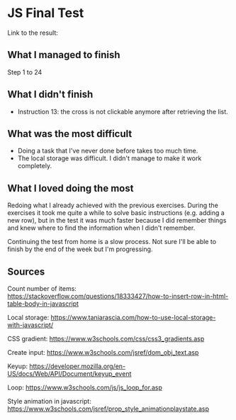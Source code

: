 # JS Final Test

Link to the result:


## What I managed to finish

Step 1 to 24

## What I didn't finish

* Instruction 13: the cross is not clickable anymore after retrieving the list.

## What was the most difficult

* Doing a task that I've never done before takes too much time.
* The local storage was difficult. I didn't manage to make it work completely.

## What I loved doing the most 

Redoing what I already achieved with the previous exercises. During the exercises it took me quite  a while to solve basic instructions (e.g. adding a new row), but in the test it was much faster because I did remember things and knew where to find the information when I didn't remember.

Continuing the test from home is a slow process. Not sure I'll be able to finish by the end of the week but I'm progressing.

## Sources

Count number of items: https://stackoverflow.com/questions/18333427/how-to-insert-row-in-html-table-body-in-javascript

Local storage: https://www.taniarascia.com/how-to-use-local-storage-with-javascript/

CSS gradient: https://www.w3schools.com/css/css3_gradients.asp

Create input: https://www.w3schools.com/jsref/dom_obj_text.asp

Keyup: https://developer.mozilla.org/en-US/docs/Web/API/Document/keyup_event

Loop: https://www.w3schools.com/js/js_loop_for.asp

Style animation in javascript: https://www.w3schools.com/jsref/prop_style_animationplaystate.asp


